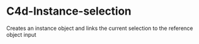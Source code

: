 # C4d-Instance-selection
Creates an instance object and links the current selection to the reference object input
